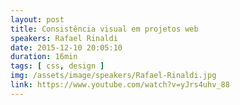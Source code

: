```yaml
---
layout: post
title: Consistência visual em projetos web
speakers: Rafael Rinaldi
date: 2015-12-10 20:05:10
duration: 16min
tags: [ css, design ]
img: /assets/image/speakers/Rafael-Rinaldi.jpg
link: https://www.youtube.com/watch?v=yJrs4uhv_88
---
```

